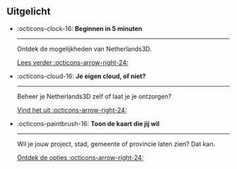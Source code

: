 ## Uitgelicht

<div class="grid cards" markdown>

-   :octicons-clock-16: __Beginnen in 5 minuten__

    ---

    Ontdek de mogelijkheden van Netherlands3D.

    [Lees verder :octicons-arrow-right-24:](organisations/beginnen-in-vijf-minuten.md)

-   :octicons-cloud-16: __Je eigen cloud, of niet?__

    ---

    Beheer je Netherlands3D zelf of laat je je ontzorgen?

    [Vind het uit :octicons-arrow-right-24:](organisations/hosting.md)

-   :octicons-paintbrush-16: __Toon de kaart die jij wil__

    ---

    Wil je jouw project, stad, gemeente of provincie laten zien? Dat kan.

    [Ontdek de opties :octicons-arrow-right-24:](organisations/personalisering.md)

</div>
